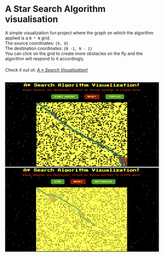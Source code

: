 # A Star Search Algorithm visualisation
A simple visualization fun project where the graph on which the algorithm applied is a <code>N * N</code> grid.<br>
The source coordinates: <code>{0, 0}</code><br>
The destination coordinates: <code>{N -1, N - 1}</code>
<br>
You can click on the grid to create more obstacles on the fly and the algorithm will respond to it accordingly.<br>
<h6>Check it out at: <a href='https://raunit-x.github.io/A-Star-Visualisation/'>A * Search Visualisation!</a></h6>
<img src='Screenshot 2020-04-13 at 2.00.22 PM.png' width='900'>
<img src='Screenshot 2020-04-13 at 2.00.41 PM.png' width='900'>
